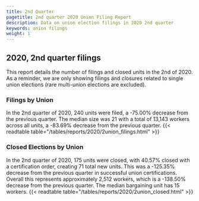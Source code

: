 ```yaml
---
title: 2nd Quarter 
pagetitle: 2nd quarter 2020 Union Filing Report
description: Data on union election filings in 2020 2nd quarter 
keywords: union filings
weight: 1
---
```


## 2020, 2nd quarter filings

This report details the number of filings and closed units in the 2nd of 2020. As a reminder, we are only showing filings and closures related to single union elections (rare multi-union elections are excluded).

### Filings by Union
In the 2nd quarter of 2020, 240 units were filed, a -75.00% decrease from the previous quarter. The median size was 21 with a total of 13,143 workers across all units, a -83.69% decrease from the previous quarter.
{{< readtable table="/tables/reports/2020/2union_filings.html" >}}

### Closed Elections by Union
In the 2nd quarter of 2020, 175 units were closed, with 40.57% closed with a certification order, creating 71 total new units. This was a -125.35% decrease from the previous quarter in successful union certifications. Overall this represents approximately 2,512 workers, which is a -138.50% decrease from the previous quarter. The median bargaining unit has 15 workers.
{{< readtable table="/tables/reports/2020/2union_closed.html" >}}
